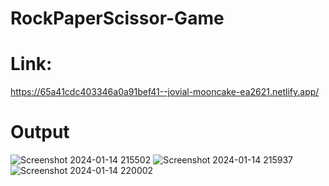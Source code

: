 # RockPaperScissor-Game
# Link:
https://65a41cdc403346a0a91bef41--jovial-mooncake-ea2621.netlify.app/

# Output
![Screenshot 2024-01-14 215502](https://github.com/12saswat/RockPaperScissor-Game/assets/138807629/689f2776-dc89-4a04-a0f3-5df8920d7d00)
![Screenshot 2024-01-14 215937](https://github.com/12saswat/RockPaperScissor-Game/assets/138807629/2fffb2eb-4dc4-4535-ba70-4bbad046290b)
![Screenshot 2024-01-14 220002](https://github.com/12saswat/RockPaperScissor-Game/assets/138807629/7747d8e9-3362-4567-8bc8-dcf0725f4141)
